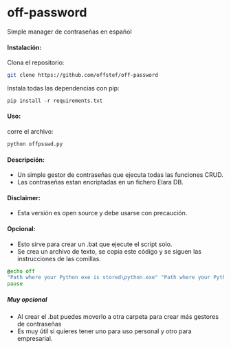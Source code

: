 # off-password

Simple manager de contraseñas en español

#### Instalación:

Clona el repositorio:

```sh
git clone https://github.com/offstef/off-password
```

Instala todas las dependencias con pip:

```python
pip install -r requirements.txt
```

#### Uso:

corre el archivo:

```python
python offpsswd.py
```

#### Descripción:

- Un simple gestor de contraseñas que ejecuta todas las funciones CRUD.
- Las contraseñas estan encriptadas en un fichero Elara DB.

#### Disclaimer:

- Esta versión es open source y debe usarse con precaución.

#### Opcional:

- Esto sirve para crear un .bat que ejecute el script solo.
- Se crea un archivo de texto, se copia este código y se siguen las instrucciones de las comillas.

```bat
@echo off
"Path where your Python exe is stored\python.exe" "Path where your Python script is stored\script_name.py"
pause
```

##### Muy opcional

- Al crear el .bat puedes moverlo a otra carpeta para crear más gestores de contraseñas
- Es muy útil si quieres tener uno para uso personal y otro para empresarial.
